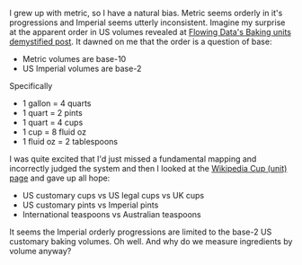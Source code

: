 <!-- 
.. title: Metric volume vs Imperial volume: base 10 vs base 2
.. slug: metric-volume-vs-imperial-volume-base-10-vs-base-2
.. date: 2015-02-09 06:44:53 UTC+11:00
.. tags: 
.. link: 
.. description: 
.. spellcheck_exceptions: Data's
.. type: text
-->

I grew up with metric, so I have a natural bias. Metric seems orderly in it's progressions and Imperial seems utterly inconsistent. Imagine my surprise at the apparent order in US volumes revealed at [Flowing Data's Baking units demystified post](http://flowingdata.com/2015/02/06/baking-units-demystified/). It dawned on me that the order is a question of base:

* Metric volumes are base-10
* US Imperial volumes are base-2

Specifically

* 1 gallon = 4 quarts
* 1 quart = 2 pints
* 1 quart = 4 cups
* 1 cup = 8 fluid oz
* 1 fluid oz = 2 tablespoons

I was quite excited that I'd just missed a fundamental mapping and incorrectly judged the system and then I looked at the [Wikipedia Cup (unit) page](https://en.wikipedia.org/wiki/Cup_%28unit%29) and gave up all hope:

* US customary cups vs US legal cups vs UK cups
* US customary pints vs Imperial pints
* International teaspoons vs Australian teaspoons

It seems the Imperial orderly progressions are limited to the base-2 US customary baking volumes. Oh well. And why do we measure ingredients by volume anyway?
